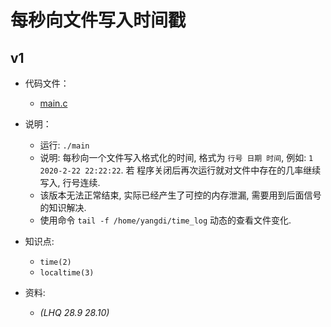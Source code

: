 # 每秒向文件写入时间戳

## v1

- 代码文件：
  - [main.c](./v1/main.c)

- 说明：
  - 运行: `./main`
  - 说明: 每秒向一个文件写入格式化的时间, 格式为 `行号 日期 时间`, 例如: `1 2020-2-22 22:22:22`. 若
    程序关闭后再次运行就对文件中存在的几率继续写入, 行号连续.
  - 该版本无法正常结束, 实际已经产生了可控的内存泄漏, 需要用到后面信号的知识解决.
  - 使用命令 `tail -f /home/yangdi/time_log` 动态的查看文件变化.

- 知识点:
  - `time(2)`
  - `localtime(3)`

- 资料:
  - _(LHQ 28.9 28.10)_
